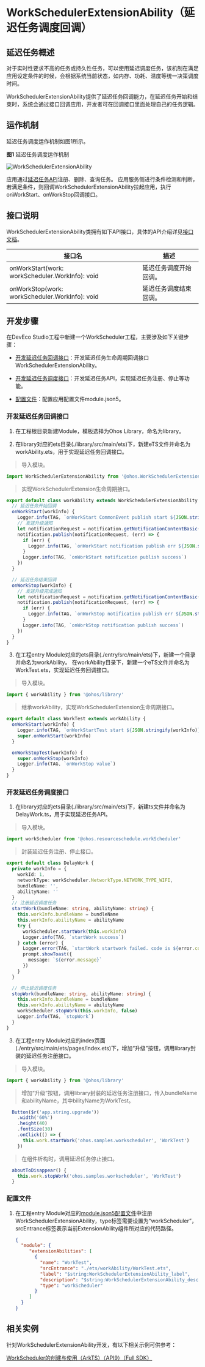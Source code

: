 # WorkSchedulerExtensionAbility（延迟任务调度回调）

## 延迟任务概述

对于实时性要求不高的任务或持久性任务，可以使用延迟调度任务，该机制在满足应用设定条件的时候，会根据系统当前状态，如内存、功耗、温度等统一决策调度时间。

WorkSchedulerExtensionAbility提供了延迟任务回调能力，在延迟任务开始和结束时，系统会通过接口回调应用，开发者可在回调接口里面处理自己的任务逻辑。

## 运作机制

延迟任务调度运作机制如图1所示。

  **图1** 延迟任务调度运作机制 
  
![WorkSchedulerExtensionAbility](figures/WorkSchedulerExtensionAbility.png)

应用通过[延迟任务API](../reference/apis/js-apis-resourceschedule-workScheduler.md)注册、删除、查询任务。
应用服务侧进行条件检测和判断，若满足条件，则回调WorkSchedulerExtensionAbility拉起应用，执行onWorkStart、onWorkStop回调接口。

## 接口说明

WorkSchedulerExtensionAbility类拥有如下API接口，具体的API介绍详见[接口文档](../reference/apis/js-apis-app-form-formExtensionAbility.md)。

| 接口名 | 描述 |
| -------- | -------- |
| onWorkStart(work: workScheduler.WorkInfo): void | 延迟任务调度开始回调。 |
| onWorkStop(work: workScheduler.WorkInfo): void | 延迟任务调度结束回调。 |

## 开发步骤

在DevEco Studio工程中新建一个WorkScheduler工程，主要涉及如下关键步骤：

- [开发延迟任务回调接口](#开发延迟任务回调接口)：开发延迟任务生命周期回调接口WorkSchedulerExtensionAbility。

- [开发延迟任务调度接口](#开发延迟任务调度接口)：开发延迟任务API，实现延迟任务注册、停止等功能。

- [配置文件](#配置文件)：配置应用配置文件module.json5。

### 开发延迟任务回调接口

1. 在工程根目录新建Module，模板选择为Ohos Library，命名为library。

2. 在library对应的ets目录(./library/src/main/ets)下，新建eTS文件并命名为workAbility.ets，用于实现延迟任务回调接口。

> 导入模块。

```ts
import WorkSchedulerExtensionAbility from '@ohos.WorkSchedulerExtensionAbility'
```

> 实现WorkSchedulerExtension生命周期接口。

```ts
export default class workAbility extends WorkSchedulerExtensionAbility {
  // 延迟任务开始回调
  onWorkStart(workInfo) {
    Logger.info(TAG, `onWorkStart CommonEvent publish start ${JSON.stringify(workInfo)}`)
    // 发送升级通知
    let notificationRequest = notification.getNotificationContentBasic('upgrade', upgradeMessage, '')
    notification.publish(notificationRequest, (err) => {
      if (err) {
        Logger.info(TAG, `onWorkStart notification publish err ${JSON.stringify(err)}`)
      }
      Logger.info(TAG, `onWorkStart notification publish success`)
    })
  }

  // 延迟任务结束回调
  onWorkStop(workInfo) {
    // 发送升级完成通知
    let notificationRequest = notification.getNotificationContentBasic('upgrade', 'upgrade success', '')
    notification.publish(notificationRequest, (err) => {
      if (err) {
        Logger.info(TAG, `onWorkStop notification publish err ${JSON.stringify(err)}`)
      }
      Logger.info(TAG, `onWorkStop notification publish success`)
    })
  }
}
```

3. 在工程entry Module对应的ets目录(./entry/src/main/ets)下，新建一个目录并命名为workAbility。
在workAbility目录下，新建一个eTS文件并命名为WorkTest.ets，实现延迟任务回调接口。

> 导入模块。

```ts
import { workAbility } from '@ohos/library'
```

> 继承workAbility，实现WorkSchedulerExtension生命周期接口。

```ts
export default class WorkTest extends workAbility {
  onWorkStart(workInfo) {
    Logger.info(TAG, `onWorkStartTest start ${JSON.stringify(workInfo)}`)
    super.onWorkStart(workInfo)
  }

  onWorkStopTest(workInfo) {
    super.onWorkStop(workInfo)
    Logger.info(TAG, `onWorkStop value`)
  }
}
```

### 开发延迟任务调度接口

1. 在library对应的ets目录(./library/src/main/ets)下，新建ts文件并命名为DelayWork.ts，用于实现延迟任务API。

> 导入模块。

```ts
import workScheduler from '@ohos.resourceschedule.workScheduler'
```

> 封装延迟任务注册、停止接口。

```ts
export default class DelayWork {
  private workInfo = {
    workId: 1,
    networkType: workScheduler.NetworkType.NETWORK_TYPE_WIFI,
    bundleName: '',
    abilityName: ''
  }
  // 注册延迟调度任务
  startWork(bundleName: string, abilityName: string) {
    this.workInfo.bundleName = bundleName
    this.workInfo.abilityName = abilityName
    try {
      workScheduler.startWork(this.workInfo)
      Logger.info(TAG, `startWork success`)
    } catch (error) {
      Logger.error(TAG, `startWork startwork failed. code is ${error.code} message is ${error.message}`)
      prompt.showToast({
        message: `${error.message}`
      })
    }
  }

  // 停止延迟调度任务
  stopWork(bundleName: string, abilityName: string) {
    this.workInfo.bundleName = bundleName
    this.workInfo.abilityName = abilityName
    workScheduler.stopWork(this.workInfo, false)
    Logger.info(TAG, `stopWork`)
  }
}
```

3. 在工程entry Module对应的index页面(./entry/src/main/ets/pages/index.ets)下，增加“升级”按钮，调用library封装的延迟任务注册接口。

> 导入模块。

```ts
import { workAbility } from '@ohos/library'
```

> 增加“升级”按钮，调用library封装的延迟任务注册接口，传入bundleName和abilityName，其中bilityName为WorkTest。

```ts
  Button($r('app.string.upgrade'))
    .width('60%')
    .height(40)
    .fontSize(30)
    .onClick(() => {
      this.work.startWork('ohos.samples.workscheduler', 'WorkTest')
    })
```

> 在组件析构时，调用延迟任务停止接口。

```ts
  aboutToDisappear() {
    this.work.stopWork('ohos.samples.workscheduler', 'WorkTest')
  }
```

### 配置文件

1. 在工程entry Module对应的[module.json5配置文件](../quick-start/module-configuration-file.md)中注册WorkSchedulerExtensionAbility，type标签需要设置为“workScheduler”，srcEntrance标签表示当前ExtensionAbility组件所对应的代码路径。
   
   ```json
   {
     "module": {
        "extensionAbilities": [
          {
            "name": "WorkTest",
            "srcEntrance": "./ets/workAbility/WorkTest.ets",
            "label": "$string:WorkSchedulerExtensionAbility_label",
            "description": "$string:WorkSchedulerExtensionAbility_desc",
            "type": "workScheduler"
          }
        ]
     }
   }
   ```

## 相关实例

针对WorkSchedulerExtensionAbility开发，有以下相关示例可供参考：

[WorkScheduler的创建与使用（ArkTS）（API9）（Full SDK）](https://gitee.com/openharmony/applications_app_samples/tree/master/ResourcesSchedule/WorkScheduler)


